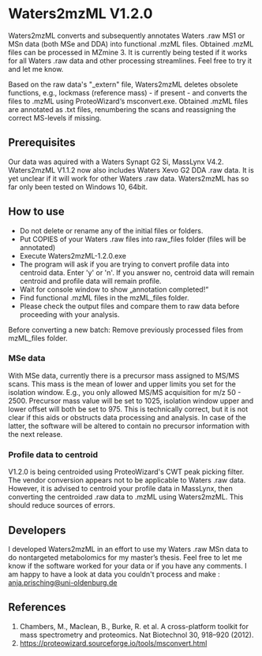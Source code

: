 # Waters2mzML V1.2.0

Waters2mzML converts and subsequently annotates Waters .raw MS1 or MSn data (both MSe and DDA) into functional .mzML files. Obtained .mzML files can be processed in MZmine 3. It is currently being tested if it works for all Waters .raw data and other processing streamlines. Feel free to try it and let me know.

Based on the raw data's "_extern" file, Waters2mzML deletes obsolete functions, e.g., lockmass (reference mass) - if present - and converts the files to .mzML using ProteoWizard‘s msconvert.exe. Obtained .mzML files are annotated as .txt files, renumbering the scans and reassigning the correct MS-levels if missing.

## Prerequisites
Our data was aquired with a Waters Synapt G2 Si, MassLynx V4.2. Waters2mzML V1.1.2 now also includes Waters Xevo G2 DDA .raw data.
It is yet unclear if it will work for other Waters .raw data.
Waters2mzML has so far only been tested on Windows 10, 64bit.

## How to use
-	Do not delete or rename any of the initial files or folders.
-	Put COPIES of your Waters .raw files into raw_files folder (files will be annotated)
-	Execute Waters2mzML-1.2.0.exe
- The program will ask if you are trying to convert profile data into centroid data. Enter 'y' or 'n'.
  If you answer no, centroid data will remain centroid and profile data will remain profile.
-	Wait for console window to show „annotation completed!“
-	Find functional .mzML files in the mzML_files folder.
- Please check the output files and compare them to raw data before proceeding with your analysis. 

Before converting a new batch: Remove previously processed files from mzML_files folder.

### MSe data

With MSe data, currently there is a precursor mass assigned to MS/MS scans. This mass is the mean of lower and upper limits you set for the isolation window. E.g., you only allowed MS/MS acquisition for m/z 50 - 2500. Precursor mass value will be set to 1025, isolation window upper and lower offset will both be set to 975.
This is technically correct, but it is not clear if this aids or obstructs data processing and analysis. In case of the latter, the software will be altered to contain no precursor information with the next release.

### Profile data to centroid

V1.2.0 is being centroided using ProteoWizard's CWT peak picking filter. The vendor conversion appears not to be applicable to Waters .raw data.
However, it is advised to centroid your profile data in MassLynx, then converting the centroided .raw data to .mzML using Waters2mzML. This should reduce sources of errors.


## Developers

I developed Waters2mzML in an effort to use my Waters .raw MSn data to do nontargeted metabolomics for my master’s thesis. Feel free to let me know if the software worked for your data or if you have any comments. I am happy to have a look at data you couldn't process and make :
anja.prisching@uni-oldenburg.de


## References

1.	Chambers, M., Maclean, B., Burke, R. et al. A cross-platform toolkit for mass spectrometry and proteomics. Nat Biotechnol 30, 918–920 (2012).
2.	https://proteowizard.sourceforge.io/tools/msconvert.html  
